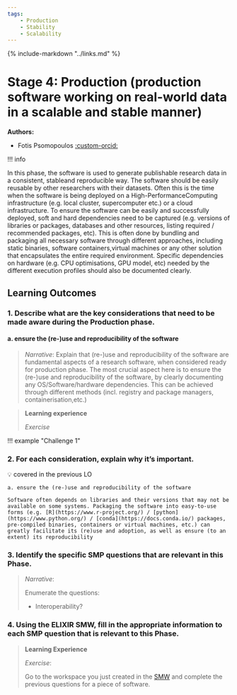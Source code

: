 ```yaml
---
tags:
    - Production
    - Stability
    - Scalability
---
```


{% include-markdown "../links.md" %}

# Stage 4: Production (production software working on real-world data in a scalable and stable manner)

**Authors:**

- Fotis Psomopoulos [:custom-orcid:](https://orcid.org/0000-0002-0222-4273)

!!! info

In this phase, the software is used to generate publishable research data in a consistent, stableand reproducible way. The software should be easily reusable by other researchers with their datasets. Often this is the time when the software is being deployed on a High-PerformanceComputing infrastructure (e.g. local cluster, supercomputer etc.) or a cloud infrastructure. To ensure the software can be easily and successfully deployed, soft and hard dependencies need to be captured (e.g. versions of libraries or packages, databases and other resources, listing required / recommended packages, etc). This is often done by bundling and packaging all necessary software through different approaches, including static binaries, software containers,virtual machines or any other solution that encapsulates the entire required environment. Specific dependencies on hardware (e.g. CPU optimisations, GPU model, etc) needed by the different execution profiles should also be documented clearly.

## Learning Outcomes

### 1. Describe **what** are the key considerations that need to be made aware during the Production phase.

#### a. ensure the (re-)use and reproducibility of the software

 > *Narrative*: Explain that (re-)use and reproducibility of the software are fundamental aspects of a research software, when considered ready for production phase.
 > The most crucial aspect here is to ensure the (re-)use and reproducibility of the software, by clearly documenting any OS/Software/hardware dependencies. 
 > This can be achieved through different methods (incl. registry and package managers, containerisation,etc.)
 
 >**Learning experience**
 >
 >*Exercise*
 > 
 >

!!! example "Challenge 1"


### 2. For each consideration, explain why it’s important.


:bulb: covered in the previous LO 
```
a. ensure the (re-)use and reproducibility of the software

Software often depends on libraries and their versions that may not be available on some systems. Packaging the software into easy-to-use forms (e.g. [R](https://www.r-project.org/) / [python](https://www.python.org/) / [conda](https://docs.conda.io/) packages, pre-compiled binaries, containers or virtual machines, etc.) can greatly facilitate its (re)use and adoption, as well as ensure (to an extent) its reproducibility
 ``` 




### 3. Identify the specific SMP questions that are relevant in this Phase.

> *Narrative*:  
> 
> Enumerate the questions: 
> 
> - Interoperability?


### 4. Using the ELIXIR SMW, fill in the appropriate information to each SMP question that is relevant to this Phase.

> **Learning Experience** 
> 
> *Exercise*: 
> 
> Go to the workspace you just created in the [SMW](https://smw.ds-wizard.org/) and complete the previous questions for a piece of software.




